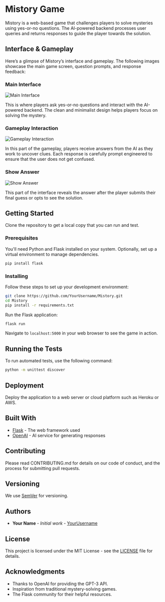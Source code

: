 
# Mistory Game

Mistory is a web-based game that challenges players to solve mysteries using yes-or-no questions. The AI-powered backend processes user queries and returns responses to guide the player towards the solution.

## Interface & Gameplay

Here’s a glimpse of Mistory’s interface and gameplay. The following images showcase the main game screen, question prompts, and response feedback:

### Main Interface
![Main Interface](images/Main_interface.PNG)

This is where players ask yes-or-no questions and interact with the AI-powered backend. The clean and minimalist design helps players focus on solving the mystery.

### Gameplay Interaction
![Gameplay Interaction](images/gameplay_interface.PNG)

In this part of the gameplay, players receive answers from the AI as they work to uncover clues. Each response is carefully prompt engineered to ensure that the user does not get confused.

### Show Answer
![Show Answer](images/win_interface.PNG)

This part of the interface reveals the answer after the player submits their final guess or opts to see the solution.



## Getting Started

Clone the repository to get a local copy that you can run and test.

### Prerequisites

You'll need Python and Flask installed on your system. Optionally, set up a virtual environment to manage dependencies.

```bash
pip install flask
```

### Installing

Follow these steps to set up your development environment:

```bash
git clone https://github.com/YourUsername/Mistory.git
cd Mistory
pip install -r requirements.txt
```

Run the Flask application:

```bash
flask run
```

Navigate to `localhost:5000` in your web browser to see the game in action.

## Running the Tests

To run automated tests, use the following command:

```bash
python -m unittest discover
```

## Deployment

Deploy the application to a web server or cloud platform such as Heroku or AWS.

## Built With

* [Flask](https://flask.palletsprojects.com/) - The web framework used
* [OpenAI](https://openai.com/api/) - AI service for generating responses

## Contributing

Please read CONTRIBUTING.md for details on our code of conduct, and the process for submitting pull requests.

## Versioning

We use [SemVer](http://semver.org/) for versioning.

## Authors

* **Your Name** - *Initial work* - [YourUsername](https://github.com/YourUsername)

## License

This project is licensed under the MIT License - see the [LICENSE](LICENSE) file for details.

## Acknowledgments

* Thanks to OpenAI for providing the GPT-3 API.
* Inspiration from traditional mystery-solving games.
* The Flask community for their helpful resources.
